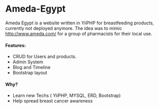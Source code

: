 # Ameda-Egypt

Ameda Egypt is a website written in YiiPHP for breastfeeding products, currently not deployed anymore. The idea was to mimic http://www.ameda.com/ for a group of pharmacists for their local use.


#### Features:
* CRUD for Users and products.
* Admin System
* Blog and Timeline
* Bootstrap layout

#### Why?
* Learn new Techs ( YiiPHP, MYSQL, ERD, Bootstrap)
* Help spread breast cancer awareness 
